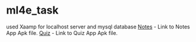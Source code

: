 # ml4e_task
used Xaamp for localhost server and mysql database
[Notes](https://github.com/ajibeshMohapatra/ml4e_task/tree/master/App/notes/app%20apk) - Link to Notes App Apk file.
[Quiz](https://github.com/ajibeshMohapatra/ml4e_task/tree/master/App/quiz/app%20apk) - Link to Quiz App Apk file. 
